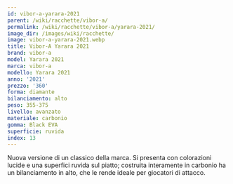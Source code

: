 ```yaml
---
id: vibor-a-yarara-2021
parent: /wiki/racchette/vibor-a/
permalink: /wiki/racchette/vibor-a/yarara-2021/
image_dir: /images/wiki/racchette/
image: vibor-a-yarara-2021.webp
title: Vibor-A Yarara 2021
brand: vibor-a
model: Yarara 2021
marca: vibor-a
modello: Yarara 2021
anno: '2021'
prezzo: '360'
forma: diamante
bilanciamento: alto
peso: 355-375
livello: avanzato
materiale: carbonio
gomma: Black EVA
superficie: ruvida
index: 13
---
```

Nuova versione di un classico della marca. Si presenta con colorazioni lucide e una superfici ruvida sul piatto; costruita interamente in carbonio ha un bilanciamento in alto, che le rende ideale per giocatori di attacco.
